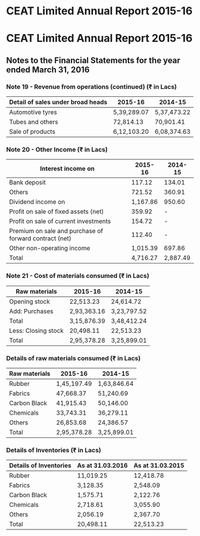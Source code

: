 # CEAT Limited Annual Report 2015-16

# CEAT Limited Annual Report 2015-16

## Notes to the Financial Statements for the year ended March 31, 2016

### Note 19 - Revenue from operations (continued) (₹ in Lacs)

|Detail of sales under broad heads|2015-16|2014-15|
|---|---|---|
|Automotive tyres|5,39,289.07|5,37,473.22|
|Tubes and others|72,814.13|70,901.41|
|Sale of products|6,12,103.20|6,08,374.63|

### Note 20 - Other Income (₹ in Lacs)

|Interest income on|2015-16|2014-15|
|---|---|---|
|Bank deposit|117.12|134.01|
|Others|721.52|360.91|
|Dividend income on|1,167.86|950.60|
|Profit on sale of fixed assets (net)|359.92|-|
|Profit on sale of current investments|154.72|-|
|Premium on sale and purchase of forward contract (net)|112.40|-|
|Other non-operating income|1,015.39|697.86|
|Total|4,716.27|2,887.49|

### Note 21 - Cost of materials consumed (₹ in Lacs)

|Raw materials|2015-16|2014-15|
|---|---|---|
|Opening stock|22,513.23|24,614.72|
|Add: Purchases|2,93,363.16|3,23,797.52|
|Total|3,15,876.39|3,48,412.24|
|Less: Closing stock|20,498.11|22,513.23|
|Total|2,95,378.28|3,25,899.01|

### Details of raw materials consumed (₹ in Lacs)

|Raw materials|2015-16|2014-15|
|---|---|---|
|Rubber|1,45,197.49|1,63,846.64|
|Fabrics|47,668.37|51,240.69|
|Carbon Black|41,915.43|50,146.00|
|Chemicals|33,743.31|36,279.11|
|Others|26,853.68|24,386.57|
|Total|2,95,378.28|3,25,899.01|

### Details of Inventories (₹ in Lacs)

|Details of Inventories|As at 31.03.2016|As at 31.03.2015|
|---|---|---|
|Rubber|11,019.25|12,418.78|
|Fabrics|3,128.35|2,548.09|
|Carbon Black|1,575.71|2,122.76|
|Chemicals|2,718.61|3,055.90|
|Others|2,056.19|2,367.70|
|Total|20,498.11|22,513.23|